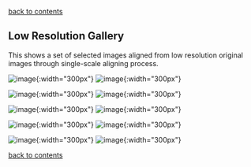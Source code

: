 [back to contents](p1#contents)

<a name="low"></a>
## Low Resolution Gallery

This shows a set of selected images aligned from low resolution original images through single-scale aligning process.

![image](https://raw.githubusercontent.com/kanishkegb/CSCI-6527-projects/master/Project-1/aligned_images/single_scale/1.png){:width="300px"}
![image](https://raw.githubusercontent.com/kanishkegb/CSCI-6527-projects/master/Project-1/aligned_images/single_scale/2.png){:width="300px"}

![image](https://raw.githubusercontent.com/kanishkegb/CSCI-6527-projects/master/Project-1/aligned_images/single_scale/3.png){:width="300px"}
![image](https://raw.githubusercontent.com/kanishkegb/CSCI-6527-projects/master/Project-1/aligned_images/single_scale/4.png){:width="300px"}

![image](https://raw.githubusercontent.com/kanishkegb/CSCI-6527-projects/master/Project-1/aligned_images/single_scale/5.png){:width="300px"}
![image](https://raw.githubusercontent.com/kanishkegb/CSCI-6527-projects/master/Project-1/aligned_images/single_scale/6.png){:width="300px"}

![image](https://raw.githubusercontent.com/kanishkegb/CSCI-6527-projects/master/Project-1/aligned_images/single_scale/7.png){:width="300px"}
![image](https://raw.githubusercontent.com/kanishkegb/CSCI-6527-projects/master/Project-1/aligned_images/single_scale/8.png){:width="300px"}

![image](https://raw.githubusercontent.com/kanishkegb/CSCI-6527-projects/master/Project-1/aligned_images/single_scale/9.png){:width="300px"}
![image](https://raw.githubusercontent.com/kanishkegb/CSCI-6527-projects/master/Project-1/aligned_images/single_scale/10.png){:width="300px"}

[back to contents](p1#contents)
